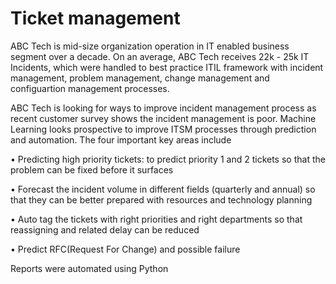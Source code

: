 # Ticket management

ABC Tech is mid-size organization operation in IT enabled business segment over a decade. On an average, ABC Tech receives 22k - 25k IT Incidents, which were handled
to best practice ITIL framework with incident management, problem management, change management and configuartion management processes. 

ABC Tech is looking for ways to improve incident management process as recent customer survey shows the incident management is poor. Machine Learning looks prospective to improve 
ITSM processes through prediction and automation. The four important key areas include 

•	Predicting high priority tickets: to predict priority 1 and 2 tickets so that the problem can be fixed before it surfaces

•	Forecast the incident volume in different fields (quarterly and annual) so that they can be better prepared with resources and technology planning

•	Auto tag the tickets with right priorities and right departments so that reassigning and related delay can be reduced

•	Predict RFC(Request For Change) and possible failure

Reports were automated using Python
